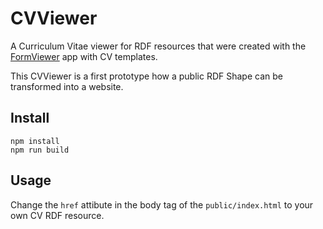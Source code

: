 # CVViewer

A Curriculum Vitae viewer for RDF resources that were created with the [FormViewer](https://formviewer.patrickhochstenbach.net) app with CV templates.

This CVViewer is a first prototype how a public RDF Shape can be transformed into a website.

## Install

```
npm install
npm run build
```

## Usage

Change the `href` attibute in the body tag of the `public/index.html` to your own CV RDF resource.